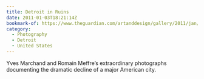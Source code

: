 ```yaml
---
title: Detroit in Ruins
date: 2011-01-03T18:21:14Z
bookmark-of: https://www.theguardian.com/artanddesign/gallery/2011/jan/02/photography-detroit
category:
  - Photography
  - Detroit
  - United States
---
```

Yves Marchand and Romain Meffre’s extraordinary photographs documenting the dramatic decline of a major American city.
